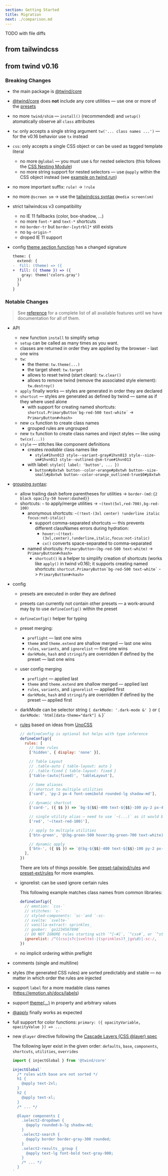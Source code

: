 ```yaml
---
section: Getting Started
title: Migration
next: ./comparison.md
---
```


TODO with file diffs

## from tailwindcss

## from twind v0.16

### Breaking Changes

- the main package is [@twind/core](./packages/@twind/core)
- [@twind/core](./packages/@twind/core) does **not** include any core utilities — use one or more of the [presets](./presets#official-presets)
- no more `twind/shim` — `install()` (recommended) and `setup()` atomatically observe all `class` attributes
- `tw`: only accepts a single string argument `tw('... class names ...')` — for the v0.16 behavior use `tx` instead
- `css`: only accepts a single CSS object or can be used as tagged template literal
  - no more `@global` — you must use `&` for nested selectors (this follows the [CSS Nesting Module](https://tabatkins.github.io/specs/css-nesting/))
  - no more string support for nested selectors — use `@apply` within the CSS object instead (see [example on twind.run](https://twind.run/junior-crazy-mummy?file=script))
- no more important suffix: `rule!` -> `!rule`
- no more `@screen sm` -> use the [tailwindcss syntax](https://tailwindcss.com/docs/functions-and-directives#screen) `@media screen(sm)`
- strict tailwindcss v3 compatibility
  - no IE 11 fallbacks (color, box-shadow, ...)
  - no more `font-*` and `text-*` shortcuts
  - no `border-tr` but `border-[xytrbl]*` still exists
  - no `bg-origin-*`
  - droped IE 11 support
- config [theme section function](https://tailwindcss.com/docs/theme#referencing-other-values) has a changed signature

  ```diff
  theme: {
    extend: {
  -  fill: (theme) => ({
  +  fill: ({ theme }) => ({
      gray: theme('colors.gray')
    })
    }
  }
  ```

### Notable Changes

> See [reference](./reference) for a complete list of all available features until we have documentation for all of them.

- API

  - new function `install` to simplify setup
  - `setup` can be called as many times as you want.
  - classes are returned in order they are applied by the browser - last one wins
  - `tw`:
    - the theme: `tw.theme(...)`
    - the target sheet: `tw.target`
    - allows to reset twind (start clean): `tw.clear()`
    - allows to remove twind (remove the associated style element): `tw.destroy()`
  - `apply` finally works — styles are generated in order they are declared
  - `shortcut` — styles are generated as defined by twind — same as if they where used alone
    - with support for creating named shortcuts: `` shortcut.PrimaryButton`bg-red-500 text-white`​ `` -> `PrimaryButton#<hash>`
  - new `cx` function to create class names
    - grouped rules are ungrouped
  - new `tx` function to create class names and inject styles — like using `tw(cx(...))`
  - `style` — stitches like component definitions
    - creates _readable_ class names like
      - `style#1hvn013 style--variant-gray#1hvn013 style--size-sm#1hvn013 style--outlined-@sm-true#1hvn013`
    - with label: `style({ label: 'button', ... })`
      - `button#p8xtwh button--color-orange#p8xtwh button--size-small#p8xtwh button--color-orange_outlined-true$0#p8xtwh`

- [grouping syntax](./grouping-syntax):
  - allow trailing dash before parentheses for utilities -> `border-(md:{2 black opacity-50 hover:dashed}}`
  - shortcuts: `~` to apply/merge utilities -> `~(text(5xl,red-700),bg-red-100)`
    - anonymous shortcuts: `~(!text-(3xl center) !underline italic focus:not-italic)`
      - support comma-separated shortcuts — this prevents different classNames errors during hydration:
        - `hover:~(!text-(3xl,center),!underline,italic,focus:not-italic)`
        - `cx()` converts space-separated to comma-separated
    - named shortcuts: `PrimaryButton~(bg-red-500 text-white)` -> `PrimaryButton#<hash>`
      - `shortcut()` is a helper to simplify creation of shortcuts (works like `apply()` in twind v0.16); it supports creating named shortcuts: `` shortcut.PrimaryButton`bg-red-500 text-white`​ `` -> `PrimaryButton#<hash>`
- config

  - presets are executed in order they are defined
  - presets can currently not contain other presets — a work-around may by to use `defineConfig()` within the preset
  - `defineConfig()` helper for typing
  - preset merging:

    - `preflight` — last one wins
    - `theme` and `theme.extend` are shallow merged — last one wins
    - `rules`, `variants`, and `ignorelist` — first one wins
    - `darkMode`, `hash` and `stringify` are overridden if defined by the preset — last one wins

  - user config merging

    - `preflight` — applied last
    - `theme` and `theme.extend` are shallow merged — applied last
    - `rules`, `variants`, and `ignorelist` — applied first
    - `darkMode`, `hash` and `stringify` are overridden if defined by the preset — applied first

  - darkMode can be selector string `{ darkMode: '.dark-mode &' }` or `{ darkMode: 'html[data-theme="dark"] &` }`

  - [rules](./rules) based on ideas from [UnoCSS](https://github.com/antfu/unocss)

    ```js
    // defineConfig is optional but helps with type inference
    defineConfig({
      rules: [
        // Some rules
        ['hidden', { display: 'none' }],

        // Table Layout
        // .table-auto { table-layout: auto }
        // .table-fixed { table-layout: fixed }
        ['table-(auto|fixed)', 'tableLayout'],

        // Some aliases
        // shortcut to multiple utilities
        ['card', 'py-2 px-4 font-semibold rounded-lg shadow-md'],

        // dynamic shortcut
        ['card-', ({ $$ }) => `bg-${$$}-400 text-${$$}-100 py-2 px-4 rounded-lg`],

        // single utility alias — need to use `~(...)` as it would be otherwise recognized as a CSS property
        ['red', '~(text-red-100)'],

        // apply to multiple utilities
        ['btn-green', '@(bg-green-500 hover:bg-green-700 text-white)'],

        // dynamic apply
        ['btn-', ({ $$ }) => `@(bg-${$$}-400 text-${$$}-100 py-2 px-4 rounded-lg)`],
      ],
    })
    ```

    There are lots of things possible. See [preset-tailwind/rules](https://github.com/tw-in-js/twind/tree/main/packages/preset-tailwind/src/rules.ts) and [preset-ext/rules](https://github.com/tw-in-js/twind/tree/main/packages/preset-ext/src/rules.ts) for more examples.

  - ignorelist: can be used ignore certain rules

    This following example matches class names from common libraries:

    ```js
    defineConfig({
      // emotion: `css-`
      // stitches: `c-`
      // styled-components: `sc-`and `-sc-
      // svelte: `svelte-`
      // vanilla-extract: sprinkles_
      // goober: `go1234567890`
      // DO NOT IGNORE rules starting with `^[~#]`, `^css#`, or `^style[~#-]` — these may have been generated by `css()` or `style()`, or are hashed
      ignorelist: /^((css|s?c|svelte)-|(sprinkles)?_|go\d)|-sc-/,
    })
    ```

  - no implicit ordering within preflight

- comments (single and multiline)
- styles (the generated CSS rules) are sorted predictably and stable — no matter in which order the rules are injected
- support `label` for a more readable class names (https://emotion.sh/docs/labels)
- support [theme(...)](https://tailwindcss.com/docs/functions-and-directives#theme) in property and arbitrary values
- [@apply](https://tailwindcss.com/docs/functions-and-directives#apply) finally works as expected
- full support for color functions: `primary: ({ opacityVariable, opacityValue }) => ...`
- new `@layer` directive following the [Cascade Layers (CSS @layer) spec](https://www.bram.us/2021/09/15/the-future-of-css-cascade-layers-css-at-layer/)

  The following layer exist in the given order: `defaults`, `base`, `components`, `shortcuts`, `utilities`, `overrides`

  ```js
  import { injectGlobal } from '@twind/core'

  injectGlobal`
    /* rules with base are not sorted */
    h1 {
      @apply text-2xl;
    }
    h2 {
      @apply text-xl;
    }
    /* ... */
  
    @layer components {
      .select2-dropdown {
        @apply rounded-b-lg shadow-md;
      }
      .select2-search {
        @apply border border-gray-300 rounded;
      }
      .select2-results__group {
        @apply text-lg font-bold text-gray-900;
      }
      /* ... */
    }
  `
  ```
